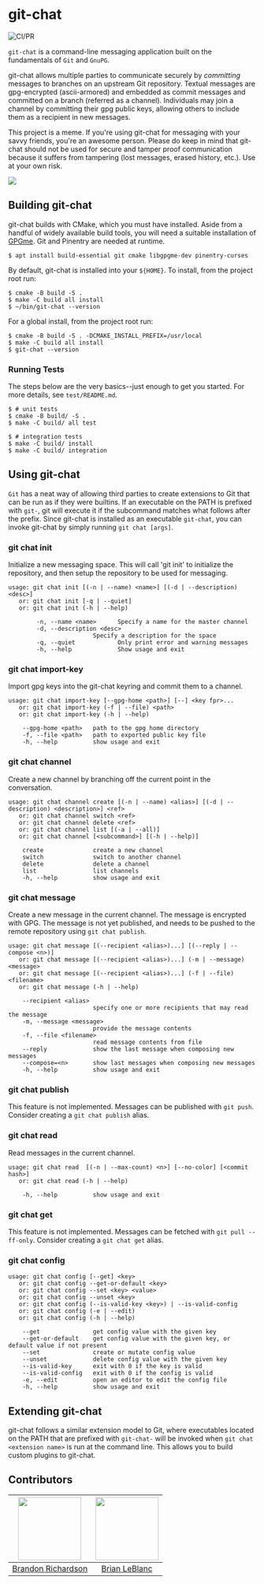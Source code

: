# git-chat

![CI/PR](https://github.com/brandon1024/gitchat/workflows/CI/PR/badge.svg)

`git-chat` is a command-line messaging application built on the fundamentals of
`Git` and `GnuPG`.

git-chat allows multiple parties to communicate securely by _committing_
messages to branches on an upstream Git repository. Textual messages are
gpg-encrypted (ascii-armored) and embedded as commit messages and committed on a
branch (referred as a channel). Individuals may join a channel by committing
their gpg public keys, allowing others to include them as a recipient in new
messages.

This project is a meme. If you're using git-chat for messaging with your savvy
friends, you're an awesome person. Please do keep in mind that git-chat should
not be used for secure and tamper proof communication because it suffers from
tampering (lost messages, erased history, etc.). Use at your own risk.

![](./github/screenshare.gif)

## Building git-chat

git-chat builds with CMake, which you must have installed. Aside from a handful
of widely available build tools, you will need a suitable installation of
[GPGme](https://gnupg.org/software/gpgme/index.html). Git and Pinentry are
needed at runtime.

```shell
$ apt install build-essential git cmake libgpgme-dev pinentry-curses
```

By default, git-chat is installed into your `${HOME}`. To install, from the
project root run:

```
$ cmake -B build -S .
$ make -C build all install
$ ~/bin/git-chat --version
```

For a global install, from the project root run:

```
$ cmake -B build -S . -DCMAKE_INSTALL_PREFIX=/usr/local
$ make -C build all install
$ git-chat --version
```

### Running Tests

The steps below are the very basics--just enough to get you started. For more
details, see `test/README.md`.

```
$ # unit tests
$ cmake -B build/ -S .
$ make -C build/ all test

$ # integration tests
$ make -C build/ install
$ make -C build/ integration
```

## Using git-chat

`Git` has a neat way of allowing third parties to create extensions to Git that
can be run as if they were builtins. If an executable on the PATH is prefixed
with `git-`, git will execute it if the subcommand matches what follows after
the prefix. Since git-chat is installed as an executable `git-chat`, you can
invoke git-chat by simply running `git chat [args]`.

### git chat init

Initialize a new messaging space. This will call 'git init' to initialize the
repository, and then setup the repository to be used for messaging.

```
usage: git chat init [(-n | --name) <name>] [(-d | --description) <desc>]
   or: git chat init [-q | --quiet]
   or: git chat init (-h | --help)

        -n, --name <name>      Specify a name for the master channel
        -d, --description <desc>
                        Specify a description for the space
        -q, --quiet            Only print error and warning messages
        -h, --help             Show usage and exit
```

### git chat import-key

Import gpg keys into the git-chat keyring and commit them to a channel.

```
usage: git chat import-key [--gpg-home <path>] [--] <key fpr>...
   or: git chat import-key (-f | --file) <path>
   or: git chat import-key (-h | --help)

    --gpg-home <path>   path to the gpg home directory
    -f, --file <path>   path to exported public key file
    -h, --help          show usage and exit

```

### git chat channel

Create a new channel by branching off the current point in the conversation.

```
usage: git chat channel create [(-n | --name) <alias>] [(-d | --description) <description>] <ref>
   or: git chat channel switch <ref>
   or: git chat channel delete <ref>
   or: git chat channel list [(-a | --all)]
   or: git chat channel [<subcommand>] [(-h | --help)]

    create              create a new channel
    switch              switch to another channel
    delete              delete a channel
    list                list channels
    -h, --help          show usage and exit

```

### git chat message

Create a new message in the current channel. The message is encrypted with GPG.
The message is not yet published, and needs to be pushed to the remote
repository using `git chat publish`.

```
usage: git chat message [(--recipient <alias>)...] [(--reply | --compose <n>)]
   or: git chat message [(--recipient <alias>)...] (-m | --message) <message>
   or: git chat message [(--recipient <alias>)...] (-f | --file) <filename>
   or: git chat message (-h | --help)

    --recipient <alias>
                        specify one or more recipients that may read the message
    -m, --message <message>
                        provide the message contents
    -f, --file <filename>
                        read message contents from file
    --reply             show the last message when composing new messages
    --compose=<n>       show last messages when composing new messages
    -h, --help          show usage and exit

```

### git chat publish

This feature is not implemented. Messages can be published with `git push`.
Consider creating a `git chat publish` alias.

### git chat read

Read messages in the current channel.

```
usage: git chat read  [(-n | --max-count) <n>] [--no-color] [<commit hash>]
   or: git chat read (-h | --help)

    -h, --help          show usage and exit
```

### git chat get

This feature is not implemented. Messages can be fetched with `git pull
--ff-only`. Consider creating a `git chat get` alias.

### git chat config

```
usage: git chat config [--get] <key>
   or: git chat config --get-or-default <key>
   or: git chat config --set <key> <value>
   or: git chat config --unset <key>
   or: git chat config (--is-valid-key <key>) | --is-valid-config
   or: git chat config (-e | --edit)
   or: git chat config (-h | --help)

    --get               get config value with the given key
    --get-or-default    get config value with the given key, or default value if not present
    --set               create or mutate config value
    --unset             delete config value with the given key
    --is-valid-key      exit with 0 if the key is valid
    --is-valid-config   exit with 0 if the config is valid
    -e, --edit          open an editor to edit the config file
    -h, --help          show usage and exit
```

## Extending git-chat

git-chat follows a similar extension model to Git, where executables located on
the PATH that are prefixed with `git-chat-` will be invoked when `git chat
<extension name>` is run at the command line. This allows you to build custom
plugins to git-chat.

## Contributors

|[<img src="https://avatars3.githubusercontent.com/u/22732449?v=3&s=460" width="128">](https://github.com/brandon1024)|[<img src="https://avatars1.githubusercontent.com/u/8900382?s=460&v=4" width="128">](https://github.com/omnibrian)
|:---:|:---:|
|[Brandon Richardson](https://github.com/brandon1024)| [Brian LeBlanc](https://github.com/omnibrian)
